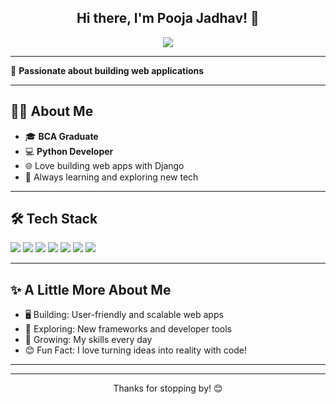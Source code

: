 <!-- Profile README for poojajadhav31 -->

<h2 align="center">Hi there, I'm Pooja Jadhav! 👋</h2>
<p align="center">
  <img src="https://readme-typing-svg.demolab.com/?lines=Python+Developer;Web+App+Enthusiast;BCA+Graduate;Lifelong+Learner&center=true&width=440&height=45">
</p>

---

🌟 **Passionate about building web applications**

---

## 🧑‍💻 About Me

- 🎓 **BCA Graduate**
- 💻 **Python Developer**
- 🌐 Love building web apps with Django
- 🚀 Always learning and exploring new tech

---

## 🛠️ Tech Stack

<p>
  <img src="https://img.shields.io/badge/Python-3776AB?style=for-the-badge&logo=python&logoColor=white"/>
  <img src="https://img.shields.io/badge/Django-092E20?style=for-the-badge&logo=django&logoColor=white"/>
  <img src="https://img.shields.io/badge/MySQL-4479A1?style=for-the-badge&logo=mysql&logoColor=white"/>
  <img src="https://img.shields.io/badge/HTML5-E34F26?style=for-the-badge&logo=html5&logoColor=white"/>
  <img src="https://img.shields.io/badge/CSS3-1572B6?style=for-the-badge&logo=css3&logoColor=white"/>
  <img src="https://img.shields.io/badge/JavaScript-F7DF1E?style=for-the-badge&logo=javascript&logoColor=black"/>
  <img src="https://img.shields.io/badge/Bootstrap-7952B3?style=for-the-badge&logo=bootstrap&logoColor=white"/>
</p>

---

## ✨ A Little More About Me

- 🖥️ Building: User-friendly and scalable web apps  
- 🧠 Exploring: New frameworks and developer tools  
- 🌱 Growing: My skills every day  
- 😊 Fun Fact: I love turning ideas into reality with code!

---

<!--
## 📌 Featured Projects

- [Project Name](#) — short description
-->

<!--
## 🌐 Connect with Me

[![LinkedIn](https://img.shields.io/badge/LinkedIn-blue?style=flat-square&logo=linkedin)](#)
[![Portfolio](https://img.shields.io/badge/Portfolio-222222?style=flat-square&logo=github&logoColor=white)](#)
-->



---

<p align="center">
  Thanks for stopping by! 😊
</p>